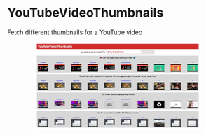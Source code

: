 # YouTubeVideoThumbnails

Fetch different thumbnails for a YouTube video

<div align="center">
  <img src="screenshot.jpg" align="center" width="75%">
</div>
